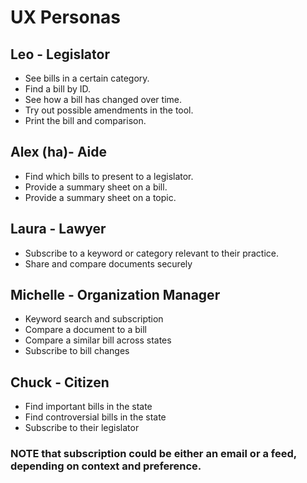 # UX Personas
## Leo - Legislator
* See bills in a certain category.
* Find a bill by ID.
* See how a bill has changed over time.
* Try out possible amendments in the tool.
* Print the bill and comparison.

## Alex (ha)- Aide
* Find which bills to present to a legislator.
* Provide a summary sheet on a bill.
* Provide a summary sheet on a topic.

## Laura - Lawyer
* Subscribe to a keyword or category relevant to their practice.
* Share and compare documents securely

## Michelle - Organization Manager
* Keyword search and subscription
* Compare a document to a bill
* Compare a similar bill across states
* Subscribe to bill changes

## Chuck - Citizen
* Find important bills in the state
* Find controversial bills in the state
* Subscribe to their legislator

### NOTE that subscription could be either an email or a feed, depending on context and preference.
